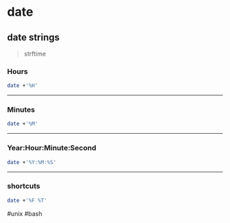 # date
## date strings 
> strftime
### Hours
```bash
date +'%H'
```
___

### Minutes
```bash
date +'%M'
```
___

### Year:Hour:Minute:Second
```bash
date +'%Y:%M:%S'
```
___

### shortcuts
```bash
date +'%F %T'
```

#unix #bash
